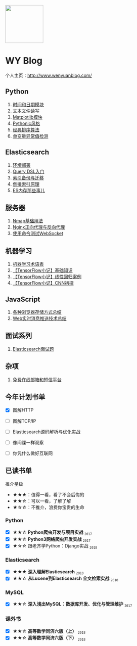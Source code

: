 [<img src="http://www.wenyuanblog.com/favicon.png" width="120" height="120">](http://www.wenyuanblog.com)


# WY Blog

个人主页：http://www.wenyuanblog.com/


## Python
1. [时间和日期模块](http://www.wenyuanblog.com/blogs/python-time-and-datetime.html)
2. [文本文件读写](http://www.wenyuanblog.com/blogs/python-txt-files-io.html)
3. [Matplotlib模块](http://www.wenyuanblog.com/blogs/python-matplotlib.html)
4. [Pythonic风格](http://www.wenyuanblog.com/blogs/python-code-and-pythonic-code.html)
5. [经典排序算法](http://www.wenyuanblog.com/blogs/python-sorting-algorithm.html)
6. [单变量异常值检测](http://www.wenyuanblog.com/blogs/python-univariate-outlier-detection.html)

## Elasticsearch

1. [环境部署](http://www.wenyuanblog.com/blogs/elasticsearch-deployment.html)
2. [Query DSL入门](http://www.wenyuanblog.com/blogs/elasticsearch-simple-query-dsl.html)
3. [索引备份与迁移](http://www.wenyuanblog.com/blogs/elasticsearch-backup-and-migration.html)
4. [倒排索引原理](http://www.wenyuanblog.com/blogs/forward-index-and-inverted-index.html)
5. [ES内存那些事儿](http://www.wenyuanblog.com/blogs/elasticsearch-memory-considerations.html)

## 服务器

1. [Nmap基础用法](http://www.wenyuanblog.com/blogs/nmap-basic-usage.html)
2. [Nginx正向代理与反向代理](http://www.wenyuanblog.com/blogs/nginx-forward-proxy-and-reverse-proxy.html)
3. [使用命令测试WebSocket](http://www.wenyuanblog.com/blogs/test-websocket-using-command-in-linux.html)


## 机器学习
1. [机器学习术语表](http://www.wenyuanblog.com/blogs/machine-learning-glossary.html)
2. [【TensorFlow小记】基础知识](http://www.wenyuanblog.com/blogs/tensorflow-basic-learning-1.html)
3. [【TensorFlow小记】线性回归案例](http://www.wenyuanblog.com/blogs/tensorflow-basic-learning-2.html)
4. [【TensorFlow小记】CNN初探](http://www.wenyuanblog.com/blogs/tensorflow-basic-learning-3.html)


## JavaScript
1. [各种浏览器存储方式总结](http://www.wenyuanblog.com/blogs/learn-more-about-browser-storage.html)
2. [Web实时消息推送技术总结](http://www.wenyuanblog.com/blogs/realtime-messaging-and-websocket.html)


## 面试系列
1. [Elasticsearch面试题](http://www.wenyuanblog.com/blogs/elasticsearch-interview-questions.html)


## 杂项
1. [免费在线邮箱和短信平台](http://www.wenyuanblog.com/blogs/online-email-and-sms-platforms.html)


## 今年计划书单
- [x] 图解HTTP
- [ ] 图解TCP/IP
- [ ] Elasticsearch源码解析与优化实战
- [ ] 像间谍一样观察
- [ ] 你凭什么做好互联网


## 已读书单
推介星级

- ★★★：值得一看，看了不会后悔的
- ★★☆：可以一看，了解了解
- ★☆☆：不推介，浪费你宝贵的生命

### Python
- [x] ★★☆ **Python爬虫开发与项目实战**  <sub>`2017`</sup>
- [x] ★★☆ **Python3网络爬虫开发实战**  <sub>`2017`</sup>
- [x] ★☆☆ 跟老齐学Python：Django实战  <sub>`2018`</sup>

### Elasticsearch
- [x] ★★★ **深入理解Elasticsearch**  <sub>`2018`</sup>
- [x] ★★☆ **从Lucene到Elasticsearch 全文检索实战**  <sub>`2018`</sup>

### MySQL
- [x] ★★☆ **深入浅出MySQL：数据库开发、优化与管理维护**  <sub>`2017`</sup>

### 课外书
- [x] ★★☆ **高等数学同济六版（上）**  <sub>`2018`</sup>
- [x] ★★☆ **高等数学同济六版（下）**  <sub>`2018`</sup>
